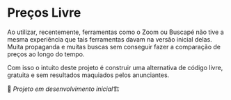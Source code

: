 # Preços Livre
Ao utilizar, recentemente, ferramentas como o Zoom ou Buscapé não tive a mesma experiência que tais ferramentas davam na versão inicial delas. Muita propaganda e muitas buscas sem conseguir fazer a comparação de preços ao longo do tempo.

Com isso o intuito deste projeto é construir uma alternativa de código livre, gratuita e sem resultados maquiados pelos anunciantes.

🚧 *Projeto em desenvolvimento inicial*🏗

